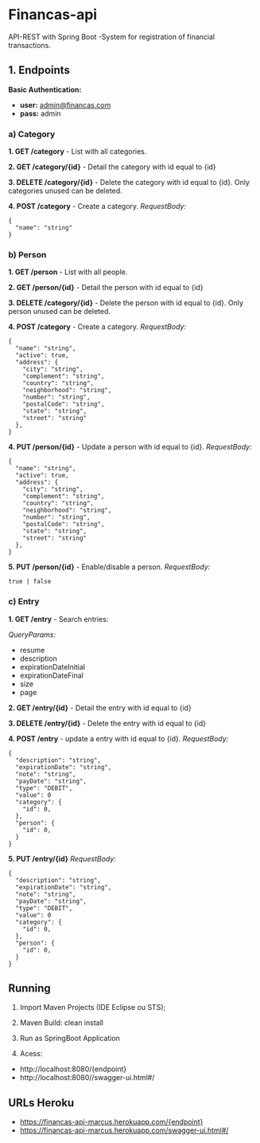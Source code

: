 # Financas-api
API-REST with Spring Boot -System for registration of financial transactions.

## 1. Endpoints

**Basic Authentication:**
* **user:** admin@financas.com
* **pass:** admin

### a) Category
**1. GET /category** - List with all categories.

**2. GET /category/{id}** - Detail the category with id equal to {id}

**3. DELETE /category/{id}** - Delete the category with id equal to {id}. Only categories unused can be deleted.

**4. POST /category** - Create a category.
*RequestBody:*
```
{
  "name": "string"
}
```

### b) Person
**1. GET /person** - List with all people.

**2. GET /person/{id}** - Detail the person with id equal to {id}

**3. DELETE /category/{id}** - Delete the person with id equal to {id}. Only person unused can be deleted.

**4. POST /category** - Create a category.
*RequestBody:*
```
{
  "name": "string",
  "active": true,
  "address": {
    "city": "string",
    "complement": "string",
    "country": "string",
    "neighborhood": "string",
    "number": "string",
    "postalCode": "string",
    "state": "string",
    "street": "string"
  },
}
```
**4. PUT /person/{id}** - Update a person with id equal to {id}.
*RequestBody:*
```
{
  "name": "string",
  "active": true,
  "address": {
    "city": "string",
    "complement": "string",
    "country": "string",
    "neighborhood": "string",
    "number": "string",
    "postalCode": "string",
    "state": "string",
    "street": "string"
  },
}
```

**5. PUT /person/{id}** - Enable/disable a person.
*RequestBody:*
```
true | false
```

### c) Entry
**1. GET /entry** - Search entries:

*QueryParams:*
* resume
* description
* expirationDateInitial
* expirationDateFinal
* size
* page

**2. GET /entry/{id}** - Detail the entry with id equal to {id}

**3. DELETE /entry/{id}** - Delete the entry with id equal to {id}

**4. POST /entry** - update a entry with id equal to {id}.
*RequestBody:*
```
{
  "description": "string",
  "expirationDate": "string",
  "note": "string",
  "payDate": "string",
  "type": "DEBIT",
  "value": 0
  "category": {
    "id": 0,
  },
  "person": {
    "id": 0,
  }
}
```

**5. PUT /entry/{id}**
*RequestBody:*
```
{
  "description": "string",
  "expirationDate": "string",
  "note": "string",
  "payDate": "string",
  "type": "DEBIT",
  "value": 0
  "category": {
    "id": 0,
  },
  "person": {
    "id": 0,
  }
}
```

## Running

1. Import Maven Projects (IDE Eclipse ou STS);

2. Maven Build: clean install

3. Run as SpringBoot Application

4. Acess:
* http://localhost:8080/{endpoint}
* http://localhost:8080//swagger-ui.html#/

## URLs Heroku
* https://financas-api-marcus.herokuapp.com/{endpoint}
* https://financas-api-marcus.herokuapp.com/swagger-ui.html#/

